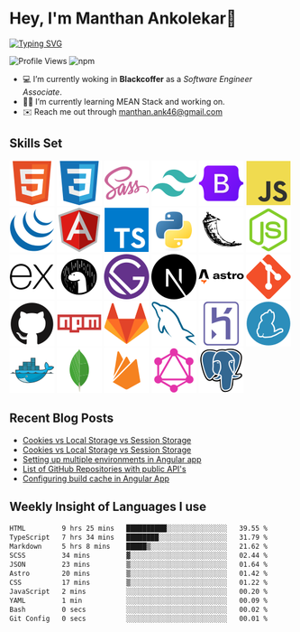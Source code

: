 # Hey, I'm Manthan Ankolekar👋

[![Typing SVG](https://readme-typing-svg.demolab.com?font=Fira+Code&pause=1000&width=435&lines=Front+End+Developer;Learn%2C+Build%2C+Repeat)](https://git.io/typing-svg)

![Profile Views](https://komarev.com/ghpvc/?username=manthanank&color=brightgreen)
![npm](https://img.shields.io/npm/dw/manthanank)

- 💻 I’m currently woking in **Blackcoffer** as a *Software Engineer Associate*.
- 🧑‍💻 I’m currently learning MEAN Stack and working on.
- ✉️ Reach me out through manthan.ank46@gmail.com

## Skills Set

![HTML5](/assets/svg/html.svg)
![CSS3](/assets/svg/css.svg)
![SASS](/assets/svg/sass.svg)
![TailwindCSS](/assets/svg/tailwindcss.svg)
![Bootstrap](/assets/svg/bootstrap.svg)
![JavaScript](/assets/svg/javascript.svg)
![jQuery](/assets/svg/jquery.svg)
![Angular](/assets/svg/angular.svg)
![Typescript](/assets/svg/typescript.svg)
![Python](/assets/svg/python.svg)
![Flask](/assets/svg/flask.svg)
![Node.js](/assets/svg/nodejs.svg)
![Express](/assets/svg/express.svg)
![Deno](/assets/svg/deno.svg)
![Gatsby](/assets/svg/gatsby.svg)
![NextJs](/assets/svg/nextjs.svg)
![Astro](/assets/svg/astro.svg)
![Git](/assets/svg/git.svg)
![GitHub](/assets/svg/github.svg)
![Npm](/assets/svg/npm.svg)
![GitLab](/assets/svg/gitlab.svg)
![MySQL](/assets/svg/mysql.svg)
![Heroku](/assets/svg/heroku.svg)
![Yarn](/assets/svg/yarn.svg)
![Docker](/assets/svg/docker.svg)
![MongoDB](/assets/svg//mongodb.svg)
![Firebase](/assets/svg/firebase.svg)
![GraphQL](/assets/svg/graphql.svg)
![Postgresql](/assets/svg/postgresql.svg)

## Recent Blog Posts

<!-- BLOG-POST-LIST:START -->
- [Cookies vs Local Storage vs Session Storage](https://manthanank.hashnode.dev/cookies-vs-local-storage-vs-session-storage)
- [Cookies vs Local Storage vs Session Storage](https://dev.to/manthanank/cookies-vs-local-storage-vs-session-storage-1d7i)
- [Setting up multiple environments in Angular app](https://dev.to/manthanank/setting-up-multiple-environments-in-angular-app-50kf)
- [List of GitHub Repositories with public API&#39;s](https://dev.to/manthanank/list-of-github-repositories-with-public-apis-3og3)
- [Configuring build cache in Angular App](https://dev.to/manthanank/configuring-build-cache-in-angular-app-546p)
<!-- BLOG-POST-LIST:END -->

## Weekly Insight of Languages I use

<!--START_SECTION:waka-->

```text
HTML         9 hrs 25 mins   ██████████░░░░░░░░░░░░░░░   39.55 %
TypeScript   7 hrs 34 mins   ████████░░░░░░░░░░░░░░░░░   31.79 %
Markdown     5 hrs 8 mins    █████▒░░░░░░░░░░░░░░░░░░░   21.62 %
SCSS         34 mins         ▓░░░░░░░░░░░░░░░░░░░░░░░░   02.44 %
JSON         23 mins         ▒░░░░░░░░░░░░░░░░░░░░░░░░   01.64 %
Astro        20 mins         ▒░░░░░░░░░░░░░░░░░░░░░░░░   01.42 %
CSS          17 mins         ▒░░░░░░░░░░░░░░░░░░░░░░░░   01.22 %
JavaScript   2 mins          ░░░░░░░░░░░░░░░░░░░░░░░░░   00.20 %
YAML         1 min           ░░░░░░░░░░░░░░░░░░░░░░░░░   00.09 %
Bash         0 secs          ░░░░░░░░░░░░░░░░░░░░░░░░░   00.02 %
Git Config   0 secs          ░░░░░░░░░░░░░░░░░░░░░░░░░   00.01 %
```

<!--END_SECTION:waka-->
